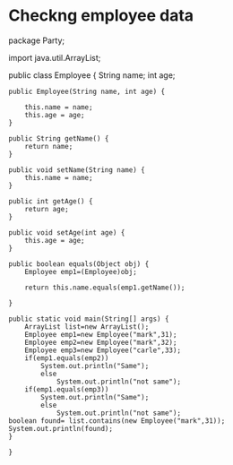 # Checkng employee data
package Party;

import java.util.ArrayList;

public class Employee {
	String name;
	int age;
	
	public Employee(String name, int age) {
		
		this.name = name;
		this.age = age;
	}
	
	public String getName() {
		return name;
	}

	public void setName(String name) {
		this.name = name;
	}

	public int getAge() {
		return age;
	}

	public void setAge(int age) {
		this.age = age;
	}

	public boolean equals(Object obj) {
		Employee emp1=(Employee)obj;
		
		return this.name.equals(emp1.getName());
		
	}

	public static void main(String[] args) {
		ArrayList list=new ArrayList();
		Employee emp1=new Employee("mark",31);
		Employee emp2=new Employee("mark",32);
		Employee emp3=new Employee("carle",33);
		if(emp1.equals(emp2)) 
			System.out.println("Same");
			else
				System.out.println("not same");
		if(emp1.equals(emp3)) 
			System.out.println("Same");
			else
				System.out.println("not same");
	boolean found= list.contains(new Employee("mark",31));
	System.out.println(found);
	}
		
	}


